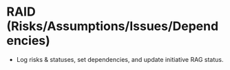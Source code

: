 # RAID (Risks/Assumptions/Issues/Dependencies)
- Log risks & statuses, set dependencies, and update initiative RAG status.
